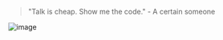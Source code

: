 > "Talk is cheap. Show me the code." - A certain someone

![image](https://github.com/CaptainCluster/CaptainCluster/assets/121576355/90936045-b005-4963-a92b-0078ff8adb90)




